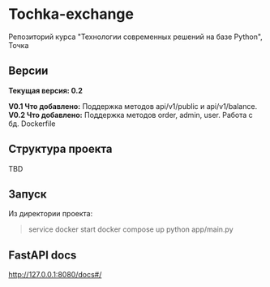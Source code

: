 # Tochka-exchange
Репозиторий курса "Технологии современных решений на базе Python", Точка

## Версии
**Текущая версия: 0.2**

**V0.1 Что добавлено:** Поддержка методов api/v1/public и api/v1/balance.
**V0.2 Что добавлено:** Поддержка методов order, admin, user. Работа с бд. Dockerfile

## Структура проекта
TBD

## Запуск
Из директории проекта:

> service docker start
> docker compose up
> python app/main.py

## FastAPI docs

http://127.0.0.1:8080/docs#/